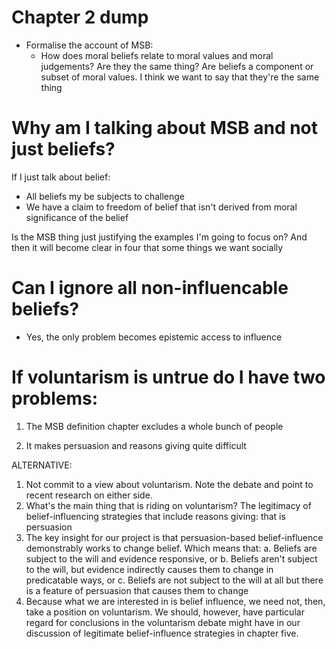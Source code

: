 # Chapter 2 dump

* Formalise the account of MSB:
  * How does moral beliefs relate to moral values and moral judgements? Are they the same thing? Are beliefs a component or subset of moral values. I think we want to say that they're the same thing

# Why am I talking about MSB and not just beliefs?

If I just talk about belief:
* All beliefs my be subjects to challenge
* We have a claim to freedom of belief that isn't derived from moral significance of the belief


Is the MSB thing just justifying the examples I'm going to focus on?
And then it will become clear in four that some things we want socially

# Can I ignore all non-influencable beliefs?

- Yes, the only problem becomes epistemic access to influence

# If voluntarism is untrue do I have two problems:

1. The MSB definition chapter excludes a whole bunch of people

2. It makes persuasion and reasons giving quite difficult

ALTERNATIVE:

1. Not commit to a view about voluntarism. Note the debate and point to recent research on either side.
2. What's the main thing that is riding on voluntarism? The legitimacy of belief-influencing strategies that include reasons giving: that is persuasion
3. The key insight for our project is that persuasion-based belief-influence demonstrably works to change belief. Which means that:
  a. Beliefs are subject to the will and evidence responsive, or
  b. Beliefs aren't subject to the will, but evidence indirectly causes them to change in predicatable ways, or
  c. Beliefs are not subject to the will at all but there is a feature of persuasion that causes them to change
4. Because what we are interested in is belief influence, we need not, then, take a position on voluntarism. We should, however, have particular regard for conclusions in the voluntarism debate might have in our discussion of legitimate belief-influence strategies in chapter five.
